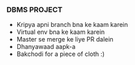 ### DBMS PROJECT 
- Kripya apni branch bna ke kaam karein
- Virtual env bna ke kaam karein
- Master se merge ke liye PR dalein
- Dhanyawaad aapk-a
- Bakchodi for a piece of cloth :)
